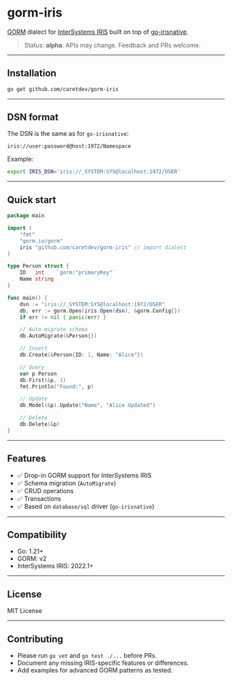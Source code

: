 # gorm-iris

[GORM](https://gorm.io) dialect for [InterSystems IRIS](https://www.intersystems.com/iris/) built on top of [go-irisnative](https://github.com/caretdev/go-irisnative).

> Status: **alpha**. APIs may change. Feedback and PRs welcome.

---

## Installation

```bash
go get github.com/caretdev/gorm-iris
```

---

## DSN format

The DSN is the same as for `go-irisnative`:

```
iris://user:password@host:1972/Namespace
```

Example:

```bash
export IRIS_DSN='iris://_SYSTEM:SYS@localhost:1972/USER'
```

---

## Quick start

```go
package main

import (
    "fmt"
    "gorm.io/gorm"
    iris "github.com/caretdev/gorm-iris" // import dialect
)

type Person struct {
    ID   int    `gorm:"primaryKey"`
    Name string
}

func main() {
    dsn := "iris://_SYSTEM:SYS@localhost:1972/USER"
    db, err := gorm.Open(iris.Open(dsn), &gorm.Config{})
    if err != nil { panic(err) }

    // Auto-migrate schema
    db.AutoMigrate(&Person{})

    // Insert
    db.Create(&Person{ID: 1, Name: "Alice"})

    // Query
    var p Person
    db.First(&p, 1)
    fmt.Println("Found:", p)

    // Update
    db.Model(&p).Update("Name", "Alice Updated")

    // Delete
    db.Delete(&p)
}
```

---

## Features

* ✅ Drop-in GORM support for InterSystems IRIS
* ✅ Schema migration (`AutoMigrate`)
* ✅ CRUD operations
* ✅ Transactions
* ✅ Based on `database/sql` driver (`go-irisnative`)

---

## Compatibility

* Go: 1.21+
* GORM: v2
* InterSystems IRIS: 2022.1+

---

## License

MIT License

---

## Contributing

* Please run `go vet` and `go test ./...` before PRs.
* Document any missing IRIS-specific features or differences.
* Add examples for advanced GORM patterns as tested.
